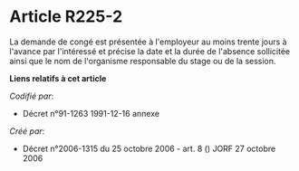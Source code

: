 # Article R225-2

La demande de congé est présentée à l'employeur au moins trente jours à l'avance par l'intéressé et précise la date et la
durée de l'absence sollicitée ainsi que le nom de l'organisme responsable du stage ou de la session.

**Liens relatifs à cet article**

_Codifié par_:

  - Décret n°91-1263 1991-12-16 annexe

_Créé par_:

  - Décret n°2006-1315 du 25 octobre 2006 - art. 8 () JORF 27 octobre 2006
